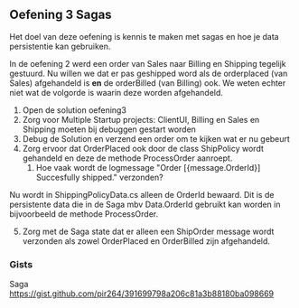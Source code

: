 ## Oefening 3 Sagas

Het doel van deze oefening is kennis te maken met sagas en hoe je data persistentie kan gebruiken.

In de oefening 2 werd een order van Sales naar Billing en Shipping tegelijk gestuurd.  Nu willen we dat er pas geshipped word als de orderplaced (van Sales) afgehandeld is **en** de orderBilled (van Billing) ook. We weten echter niet wat de volgorde is waarin deze worden afgehandeld.

1.	Open de solution oefening3
2.	Zorg voor Multiple Startup projects: ClientUI, Billing en Sales en Shipping moeten bij debuggen gestart worden
3.	Debug de Solution en verzend een order om te kijken wat er nu gebeurt
4.	Zorg ervoor dat OrderPlaced ook door de class ShipPolicy wordt gehandeld en deze de methode ProcessOrder aanroept. 
     1.	Hoe vaak wordt de logmessage "Order [{message.OrderId}] Succesfully shipped." verzonden?

Nu wordt in ShippingPolicyData.cs alleen de OrderId bewaard. Dit is de persistente data die in de Saga mbv Data.OrderId gebruikt kan worden in bijvoorbeeld de methode ProcessOrder. 

5.	Zorg met de Saga state dat er alleen een ShipOrder message wordt verzonden als zowel OrderPlaced en OrderBilled zijn afgehandeld.

### Gists

Saga https://gist.github.com/pir264/391699798a206c81a3b88180ba098669









